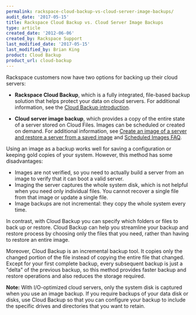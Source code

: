 ```yaml
---
permalink: rackspace-cloud-backup-vs-cloud-server-image-backups/
audit_date: '2017-05-15'
title: Rackspace Cloud Backup vs. Cloud Server Image Backups
type: article
created_date: '2012-06-06'
created_by: Rackspace Support
last_modified_date: '2017-05-15'
last_modified_by: Brian King
product: Cloud Backup
product_url: cloud-backup
---
```


Rackspace customers now have two options for backing up their cloud servers:

- **Rackspace Cloud Backup**, which is a fully integrated, file-based backup solution that helps protect your data on cloud servers. For additional information, see the [Cloud Backup introduction](https://support.rackspace.com/how-to/cloud-backup/).

- **Cloud server image backup**, which provides a copy of the entire state of a server stored on Cloud Files. Images can be scheduled or created on demand. For additional information, see [Create an image of a server and restore a server from a saved image](/how-to/create-an-image-of-a-server-and-restore-a-server-from-a-saved-image/) and [Scheduled Images FAQ](/how-to/scheduled-images-faq/).

Using an image as a backup works well for saving a configuration or keeping gold copies of your system. However, this method has some disadvantages:

- Images are not verified, so you need to actually build a server from an image to verify that it can boot a valid server. 
- Imaging the server captures the whole system disk, which is not helpful when you need only individual files. You cannot recover a single file from that image or update a single file.
- Image backups are not incremental: they copy the whole system every time.

In contrast, with Cloud Backup you can specify which folders or files to back up or restore. Cloud Backup can help you streamline your backup and restore process by choosing only the files that you need, rather than having to restore an entire image.

Moreover, Cloud Backup is an incremental backup tool. It copies only the changed portion of the file instead of copying the entire file that changed. Except for your first complete backup, every subsequent backup is just a "delta" of the previous backup, so this method provides faster backup and restore operations and also reduces the storage required. 

**Note:** With I/O-optimized cloud servers, only the system disk is captured when you use an image backup. If you require backups of your data disk or disks, use Cloud Backup so that you can configure your backup to include the specific drives and directories that you want to retain. 




